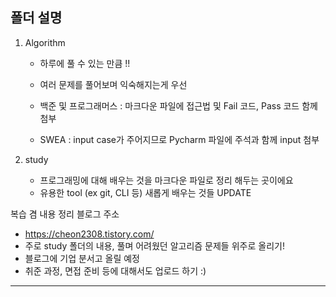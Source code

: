 ## 폴더 설명

1. Algorithm
   
   - 하루에 풀 수 있는 만큼 !! 
   
   - 여러 문제를 풀어보며 익숙해지는게 우선
   
   - 백준 및 프로그래머스 : 마크다운 파일에 접근법 및 Fail 코드, Pass 코드 함께 첨부
   
   - SWEA : input case가 주어지므로 Pycharm 파일에 주석과 함께 input 첨부

2. study
   
   - 프로그래밍에 대해 배우는 것을 마크다운 파일로 정리 해두는 곳이에요
   - 유용한 tool (ex git, CLI 등) 새롭게 배우는 것들 UPDATE 

복습 겸 내용 정리 블로그 주소

- https://cheon2308.tistory.com/
- 주로 study 폴더의 내용, 풀며 어려웠던 알고리즘 문제들 위주로 올리기!
- 블로그에 기업 분서고 올릴 예정
- 취준 과정, 면접 준비 등에 대해서도 업로드 하기 :)



---

  


